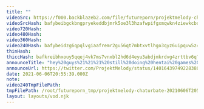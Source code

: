 ```yaml
---
title: ""
videoSrc: https://f000.backblazeb2.com/file/futureporn/projektmelody-chaturbate-20210606T205539Z.mp4
videoSrcHash: bafybeibgckbngpryekeddbjmrk5oe3l3hzafwpifgxmqwkn4ziewkcbow4?filename=projektmelody-chaturbate-20210606T220200Z-source.mp4
video720Hash: 
video480Hash: 
video360Hash: 
video240Hash: bafybeidzg6qpqlvgiaafremr2gu56qt7mbtxvtlhgo3qyz6uipquw5z44i?filename=projektmelody-chaturbate-20210606T220200Z-240p.mp4
thinHash: 
thiccHash: bafkreibhxouy5qqej4vk7ms7vnxbl2hd6d4eyu3abdjmkrdvg4zrttbv6q?filename=20210606T220200Z-thicc.jpg
announceTitle: "hey%20guys%21%21%21%20still%20doing%20hentai%20games%20today%2C%20and%20the%20official%20sponsored%20one%20is%20rescheduled%20for%20the%2011th.%20i%27m%20live%2C%20let%27s%20see%20some%203D%20modeled%20tiddies%20%28not%20just%20mine%29."
announceUrl: https://twitter.com/ProjektMelody/status/1401643974922838019
date: 2021-06-06T20:55:39.000Z
note: 
video240TmpFilePath: 
tmpFilePath: /root/futureporn_tmp/projektmelody-chaturbate-20210606T205539Z.mp4
layout: layouts/vod.njk
---
```

